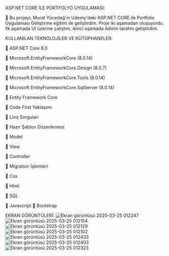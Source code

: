 ASP.NET CORE İLE PORTFOLYO UYGULAMASI:



🔹 Bu projeyi, Murat Yücedağ'ın Udemy'deki ASP.NET CORE ile Portfolio Uygulaması Geliştirme eğitimi ile geliştirdim. Proje iki aşamadan oluşuyordu. İlk aşamada UI üzerine çalıştım, ikinci aşamada Admin tarafını geliştirdim. 


KULLANILAN TEKNOLOJİLER VE KÜTÜPHANELER:



🔹 ASP.NET Core 8.0

🔹 Microsoft.EntityFrameworkCore (8.0.14)

🔹 Microsoft.EntityFrameworkCore.Design (8.0.7)

🔹 Microsoft.EntityFrameworkCore.Tools (8.0.14)

🔹 Microsoft.EntityFrameworkCore.SqlServer (8.0.14)

🔹 Entity Framework Core

🔹 Code First Yaklaşımı

🔹 Linq Sorguları

🔹 Hazır Şablon Düzenlemesi

🔹 Model

🔹 View

🔹 Controller

🔹 Migration İşlemleri

🔹 Css

🔹 Html

🔹 SQL

🔹 Javascript
🔹 Bootstrap


EKRAN GÖRÜNTÜLERİ:
![Ekran görüntüsü 2025-03-25 012247](https://github.com/user-attachments/assets/a9d79c62-8059-45ee-aaa6-c7ba7f13a71b)
![Ekran görüntüsü 2025-03-25 012154](https://github.com/user-attachments/assets/d626b5ba-b63f-4ccf-a8a8-665115af8cd1)
![Ekran görüntüsü 2025-03-25 012129](https://github.com/user-attachments/assets/cacaaf03-072c-4768-a1b7-90f15591ad52)
![Ekran görüntüsü 2025-03-25 012102](https://github.com/user-attachments/assets/9ed8fad0-f01a-44cd-a0ae-8d9603eed630)
![Ekran görüntüsü 2025-03-25 012433](https://github.com/user-attachments/assets/00c739fb-5b76-4fb7-af04-a39d2197c5f3)
![Ekran görüntüsü 2025-03-25 012403](https://github.com/user-attachments/assets/f686af7d-d9a5-44c3-9bb1-a1d471b3a862)
![Ekran görüntüsü 2025-03-25 012323](https://github.com/user-attachments/assets/c556db36-fb2a-4a6c-b115-20cf09e14442)
